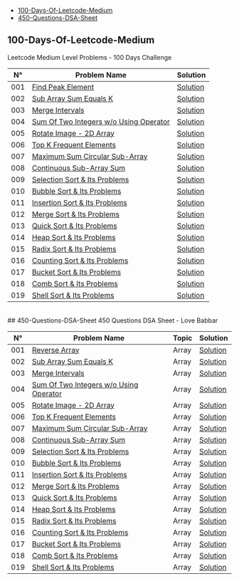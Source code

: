 - [100-Days-Of-Leetcode-Medium](#100-days-of-leetcode-medium)
- [450-Questions-DSA-Sheet](#450-questions-dsa-sheet)


## 100-Days-Of-Leetcode-Medium
Leetcode Medium Level Problems - 100 Days Challenge

| N°     | Problem Name      | Solution |
| ------ | ----------------- | -------- |
| 001    | [Find Peak Element](https://leetcode.com/problems/find-peak-element/) | [Solution](src/main/java/com/sumitaccess007/FindPeakElement_001) | 
| 002    | [Sub Array Sum Equals K](https://leetcode.com/problems/subarray-sum-equals-k/) | [Solution](src/main/java/com/sumitaccess007/SubArraySumEqualsK_002)  |
| 003    | [Merge Intervals](https://leetcode.com/problems/merge-intervals/) | [Solution](src/main/java/com/sumitaccess007/MergeIntervals_003)  |
| 004    | [Sum Of Two Integers w/o Using Operator](https://leetcode.com/problems/sum-of-two-integers/) | [Solution](src/main/java/com/sumitaccess007/SumOfTwoIntegers_004)  |
| 005    | [Rotate Image - 2D Array](https://leetcode.com/problems/rotate-image/) | [Solution](src/main/java/com/sumitaccess007/RotateImage_005)  |
| 006    | [Top K Frequent Elements](https://leetcode.com/problems/top-k-frequent-elements/) | [Solution](src/main/java/com/sumitaccess007/TopKFrequentElements_006)  |
| 007    | [Maximum Sum Circular Sub-Array](https://leetcode.com/problems/maximum-sum-circular-subarray/) | [Solution](src/main/java/com/sumitaccess007/MaxSumCircularSubArray_007)  |
| 008    | [Continuous Sub-Array Sum](https://leetcode.com/problems/continuous-subarray-sum/) | [Solution](src/main/java/com/sumitaccess007/ContinuousSubarraySum_008)  |
| 009    | [Selection Sort & Its Problems](https://www.geeksforgeeks.org/selection-sort/) | [Solution](src/main/java/com/sumitaccess007/SelectionSort_009)  |
| 010    | [Bubble Sort & Its Problems](https://www.geeksforgeeks.org/bubble-sort/) | [Solution](src/main/java/com/sumitaccess007/BubbleSort_010)  |
| 011    | [Insertion Sort & Its Problems](https://www.geeksforgeeks.org/insertion-sort/) | [Solution](src/main/java/com/sumitaccess007/InsertionSort_011)  |
| 012    | [Merge Sort & Its Problems](https://www.geeksforgeeks.org/merge-sort/) | [Solution](src/main/java/com/sumitaccess007/MergeSort_012)  |
| 013    | [Quick Sort & Its Problems](https://www.geeksforgeeks.org/quick-sort/) | [Solution](src/main/java/com/sumitaccess007/QuickSort_013)  |
| 014    | [Heap Sort & Its Problems](https://www.geeksforgeeks.org/heap-sort/) | [Solution](src/main/java/com/sumitaccess007/HeapSort_014)  |
| 015    | [Radix Sort & Its Problems](https://www.geeksforgeeks.org/radix-sort/) | [Solution](src/main/java/com/sumitaccess007/RadixSort_015)  |
| 016    | [Counting Sort & Its Problems](https://www.geeksforgeeks.org/counting-sort/) | [Solution](src/main/java/com/sumitaccess007/CountingSort_016)  |
| 017    | [Bucket Sort & Its Problems](https://www.geeksforgeeks.org/bucket-sort-2/) | [Solution](src/main/java/com/sumitaccess007/BucketSort_017)  |
| 018    | [Comb Sort & Its Problems](https://www.geeksforgeeks.org/comb-sort/) | [Solution](src/main/java/com/sumitaccess007/CombSort_018)  |
| 019    | [Shell Sort & Its Problems](https://www.geeksforgeeks.org/shellsort/) | [Solution](src/main/java/com/sumitaccess007/ShellSort_019)  |


</br>
## 450-Questions-DSA-Sheet
450 Questions DSA Sheet - Love Babbar

| N°     | Problem Name      | Topic    | Solution |
| ------ | ----------------- | -------- | -------- |
| 001    | [Reverse Array](https://www.geeksforgeeks.org/write-a-program-to-reverse-an-array-or-string/) | Array | [Solution](src/main/java/com/dsasheet450/ReverseArray_001) | 
| 002    | [Sub Array Sum Equals K](https://leetcode.com/problems/subarray-sum-equals-k/) | Array | [Solution](src/main/java/com/sumitaccess007/SubArraySumEqualsK_002)  |
| 003    | [Merge Intervals](https://leetcode.com/problems/merge-intervals/) | Array | [Solution](src/main/java/com/sumitaccess007/MergeIntervals_003)  |
| 004    | [Sum Of Two Integers w/o Using Operator](https://leetcode.com/problems/sum-of-two-integers/) | Array | [Solution](src/main/java/com/sumitaccess007/SumOfTwoIntegers_004)  |
| 005    | [Rotate Image - 2D Array](https://leetcode.com/problems/rotate-image/) | Array | [Solution](src/main/java/com/sumitaccess007/RotateImage_005)  |
| 006    | [Top K Frequent Elements](https://leetcode.com/problems/top-k-frequent-elements/) | Array | [Solution](src/main/java/com/sumitaccess007/TopKFrequentElements_006)  |
| 007    | [Maximum Sum Circular Sub-Array](https://leetcode.com/problems/maximum-sum-circular-subarray/) | Array | [Solution](src/main/java/com/sumitaccess007/MaxSumCircularSubArray_007)  |
| 008    | [Continuous Sub-Array Sum](https://leetcode.com/problems/continuous-subarray-sum/) | Array | [Solution](src/main/java/com/sumitaccess007/ContinuousSubarraySum_008)  |
| 009    | [Selection Sort & Its Problems](https://www.geeksforgeeks.org/selection-sort/) | Array | [Solution](src/main/java/com/sumitaccess007/SelectionSort_009)  |
| 010    | [Bubble Sort & Its Problems](https://www.geeksforgeeks.org/bubble-sort/) | Array | [Solution](src/main/java/com/sumitaccess007/BubbleSort_010)  |
| 011    | [Insertion Sort & Its Problems](https://www.geeksforgeeks.org/insertion-sort/) | Array | [Solution](src/main/java/com/sumitaccess007/InsertionSort_011)  |
| 012    | [Merge Sort & Its Problems](https://www.geeksforgeeks.org/merge-sort/) | Array | [Solution](src/main/java/com/sumitaccess007/MergeSort_012)  |
| 013    | [Quick Sort & Its Problems](https://www.geeksforgeeks.org/quick-sort/) | Array | [Solution](src/main/java/com/sumitaccess007/QuickSort_013)  |
| 014    | [Heap Sort & Its Problems](https://www.geeksforgeeks.org/heap-sort/) | Array | [Solution](src/main/java/com/sumitaccess007/HeapSort_014)  |
| 015    | [Radix Sort & Its Problems](https://www.geeksforgeeks.org/radix-sort/) | Array | [Solution](src/main/java/com/sumitaccess007/RadixSort_015)  |
| 016    | [Counting Sort & Its Problems](https://www.geeksforgeeks.org/counting-sort/) | Array | [Solution](src/main/java/com/sumitaccess007/CountingSort_016)  |
| 017    | [Bucket Sort & Its Problems](https://www.geeksforgeeks.org/bucket-sort-2/) | Array | [Solution](src/main/java/com/sumitaccess007/BucketSort_017)  |
| 018    | [Comb Sort & Its Problems](https://www.geeksforgeeks.org/comb-sort/) | Array | [Solution](src/main/java/com/sumitaccess007/CombSort_018)  |
| 019    | [Shell Sort & Its Problems](https://www.geeksforgeeks.org/shellsort/) | Array | [Solution](src/main/java/com/sumitaccess007/ShellSort_019)  |



